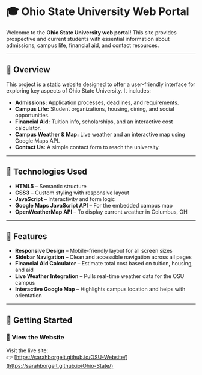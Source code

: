 # 🎓 Ohio State University Web Portal

Welcome to the **Ohio State University web portal!** This site provides prospective and current students with essential information about admissions, campus life, financial aid, and contact resources.

---

## 📘 Overview

This project is a static website designed to offer a user-friendly interface for exploring key aspects of Ohio State University. It includes:

- **Admissions:** Application processes, deadlines, and requirements.
- **Campus Life:** Student organizations, housing, dining, and social opportunities.
- **Financial Aid:** Tuition info, scholarships, and an interactive cost calculator.
- **Campus Weather & Map:** Live weather and an interactive map using Google Maps API.
- **Contact Us:** A simple contact form to reach the university.

---

## 🧰 Technologies Used

- **HTML5** – Semantic structure
- **CSS3** – Custom styling with responsive layout
- **JavaScript** – Interactivity and form logic
- **Google Maps JavaScript API** – For the embedded campus map
- **OpenWeatherMap API** – To display current weather in Columbus, OH

---

## 🔧 Features

- **Responsive Design** – Mobile-friendly layout for all screen sizes
- **Sidebar Navigation** – Clean and accessible navigation across all pages
- **Financial Aid Calculator** – Estimate total cost based on tuition, housing, and aid
- **Live Weather Integration** – Pulls real-time weather data for the OSU campus
- **Interactive Google Map** – Highlights campus location and helps with orientation

---

## 🚀 Getting Started

### 📍 View the Website

Visit the live site:  
👉 [https://sarahborgelt.github.io/OSU-Website/](https://sarahborgelt.github.io/Ohio-State/)
